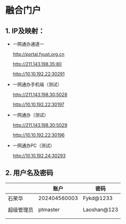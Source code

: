 # 融合门户

## 1. IP及映射：

- 一网通办通道一

  http://portal.fyust.org.cn

  http://211.143.198.35:80

  http://10.10.192.22:30291



- 一网通办手机端（测试）

  http://211.143.198.30:5028

  http://10.10.192.22:30197

- 一网通办（测试）

  http://211.143.198.30:5029

  http://10.10.192.22:30196

- 一网通办PC（测试）

  http://10.10.192.24:30293



## 2. 用户名及密码

|            | 账户         | 密码        |
| ---------- | ------------ | ----------- |
| 石荣华     | 202404560003 | Fykd@1233   |
|            |              |             |
| 超级管理员 | ptmaster     | Laoshan@123 |
|            |              |             |
|            |              |             |


